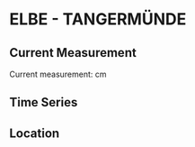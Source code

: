 # ELBE - TANGERMÜNDE

## Current Measurement

Current measurement: <Value topic="rivers/pegel-online/ELBE/TANGERMUENDE/measurementValue"/> cm

## Time Series

<TimeSeries topic="rivers/pegel-online/ELBE/TANGERMUENDE/measurementValue" period="week" />

## Location

<WorldMap>
  <Marker lat="52.541306122508246" lon="11.978056091329778" labelTopic="rivers/pegel-online/ELBE/TANGERMUENDE/measurementValue" />
</WorldMap>
